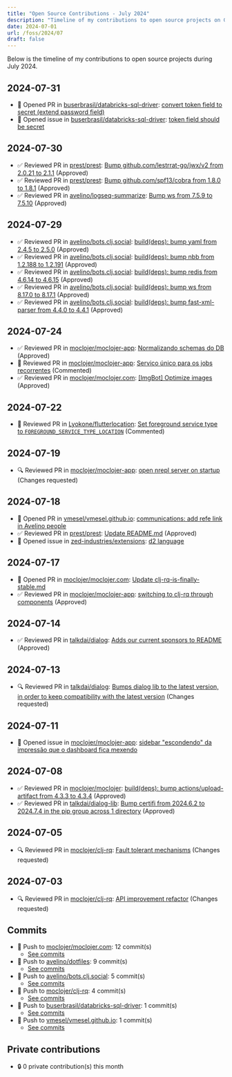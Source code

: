 ```yaml
---
title: "Open Source Contributions - July 2024"
description: "Timeline of my contributions to open source projects on GitHub during July 2024."
date: 2024-07-01
url: /foss/2024/07
draft: false
---
```


Below is the timeline of my contributions to open source projects during July 2024.

## 2024-07-31

- 🔀 Opened PR in [buserbrasil/databricks-sql-driver](https://github.com/buserbrasil/databricks-sql-driver): [convert token field to secret (extend password field)](https://github.com/buserbrasil/databricks-sql-driver/pull/12)
- 🐛 Opened issue in [buserbrasil/databricks-sql-driver](https://github.com/buserbrasil/databricks-sql-driver): [token field should be secret](https://github.com/buserbrasil/databricks-sql-driver/issues/11)

## 2024-07-30

- ✅ Reviewed PR in [prest/prest](https://github.com/prest/prest): [Bump github.com/lestrrat-go/jwx/v2 from 2.0.21 to 2.1.1](https://github.com/prest/prest/pull/894#pullrequestreview-2207604708) (Approved)
- ✅ Reviewed PR in [prest/prest](https://github.com/prest/prest): [Bump github.com/spf13/cobra from 1.8.0 to 1.8.1](https://github.com/prest/prest/pull/888#pullrequestreview-2207598909) (Approved)
- ✅ Reviewed PR in [avelino/logseq-summarize](https://github.com/avelino/logseq-summarize): [Bump ws from 7.5.9 to 7.5.10](https://github.com/avelino/logseq-summarize/pull/5#pullrequestreview-2207597630) (Approved)

## 2024-07-29

- ✅ Reviewed PR in [avelino/bots.clj.social](https://github.com/avelino/bots.clj.social): [build(deps): bump yaml from 2.4.5 to 2.5.0](https://github.com/avelino/bots.clj.social/pull/139#pullrequestreview-2204498622) (Approved)
- ✅ Reviewed PR in [avelino/bots.clj.social](https://github.com/avelino/bots.clj.social): [build(deps): bump nbb from 1.2.188 to 1.2.191](https://github.com/avelino/bots.clj.social/pull/138#pullrequestreview-2204493992) (Approved)
- ✅ Reviewed PR in [avelino/bots.clj.social](https://github.com/avelino/bots.clj.social): [build(deps): bump redis from 4.6.14 to 4.6.15](https://github.com/avelino/bots.clj.social/pull/137#pullrequestreview-2204492032) (Approved)
- ✅ Reviewed PR in [avelino/bots.clj.social](https://github.com/avelino/bots.clj.social): [build(deps): bump ws from 8.17.0 to 8.17.1](https://github.com/avelino/bots.clj.social/pull/135#pullrequestreview-2204491121) (Approved)
- ✅ Reviewed PR in [avelino/bots.clj.social](https://github.com/avelino/bots.clj.social): [build(deps): bump fast-xml-parser from 4.4.0 to 4.4.1](https://github.com/avelino/bots.clj.social/pull/140#pullrequestreview-2204489800) (Approved)

## 2024-07-24

- ✅ Reviewed PR in [moclojer/moclojer-app](https://github.com/moclojer/moclojer-app): [Normalizando schemas do DB](https://github.com/moclojer/moclojer-app/pull/345#pullrequestreview-2197611195) (Approved)
- 💬 Reviewed PR in [moclojer/moclojer-app](https://github.com/moclojer/moclojer-app): [Servico único para os jobs recorrentes](https://github.com/moclojer/moclojer-app/pull/342#pullrequestreview-2197439689) (Commented)
- ✅ Reviewed PR in [moclojer/moclojer.com](https://github.com/moclojer/moclojer.com): [[ImgBot] Optimize images](https://github.com/moclojer/moclojer.com/pull/9#pullrequestreview-2196870596) (Approved)

## 2024-07-22

- 💬 Reviewed PR in [Lyokone/flutterlocation](https://github.com/Lyokone/flutterlocation): [Set foreground service type to `FOREGROUND_SERVICE_TYPE_LOCATION`](https://github.com/Lyokone/flutterlocation/pull/970#pullrequestreview-2192141856) (Commented)

## 2024-07-19

- 🔍 Reviewed PR in [moclojer/moclojer-app](https://github.com/moclojer/moclojer-app): [open nrepl server on startup](https://github.com/moclojer/moclojer-app/pull/339#pullrequestreview-2188981640) (Changes requested)

## 2024-07-18

- 🔀 Opened PR in [vmesel/vmesel.github.io](https://github.com/vmesel/vmesel.github.io): [communications: add refe link in Avelino people](https://github.com/vmesel/vmesel.github.io/pull/4)
- ✅ Reviewed PR in [prest/prest](https://github.com/prest/prest): [Update README.md](https://github.com/prest/prest/pull/892#pullrequestreview-2185680377) (Approved)
- 🐛 Opened issue in [zed-industries/extensions](https://github.com/zed-industries/extensions): [d2 language](https://github.com/zed-industries/extensions/issues/1084)

## 2024-07-17

- 🔀 Opened PR in [moclojer/moclojer.com](https://github.com/moclojer/moclojer.com): [Update clj-rq-is-finally-stable.md](https://github.com/moclojer/moclojer.com/pull/8)
- ✅ Reviewed PR in [moclojer/moclojer-app](https://github.com/moclojer/moclojer-app): [switching to clj-rq through components](https://github.com/moclojer/moclojer-app/pull/336#pullrequestreview-2181525409) (Approved)

## 2024-07-14

- ✅ Reviewed PR in [talkdai/dialog](https://github.com/talkdai/dialog): [Adds our current sponsors to README](https://github.com/talkdai/dialog/pull/220#pullrequestreview-2176727209) (Approved)

## 2024-07-13

- 🔍 Reviewed PR in [talkdai/dialog](https://github.com/talkdai/dialog): [Bumps dialog lib to the latest version, in order to keep compatibility with the latest version](https://github.com/talkdai/dialog/pull/219#pullrequestreview-2176473608) (Changes requested)

## 2024-07-11

- 🐛 Opened issue in [moclojer/moclojer-app](https://github.com/moclojer/moclojer-app): [sidebar "escondendo" da impressão que o dashboard fica mexendo](https://github.com/moclojer/moclojer-app/issues/335)

## 2024-07-08

- ✅ Reviewed PR in [moclojer/moclojer](https://github.com/moclojer/moclojer): [build(deps): bump actions/upload-artifact from 4.3.3 to 4.3.4](https://github.com/moclojer/moclojer/pull/265#pullrequestreview-2163756728) (Approved)
- ✅ Reviewed PR in [talkdai/dialog-lib](https://github.com/talkdai/dialog-lib): [Bump certifi from 2024.6.2 to 2024.7.4 in the pip group across 1 directory](https://github.com/talkdai/dialog-lib/pull/9#pullrequestreview-2162815244) (Approved)

## 2024-07-05

- 🔍 Reviewed PR in [moclojer/clj-rq](https://github.com/moclojer/clj-rq): [Fault tolerant mechanisms](https://github.com/moclojer/clj-rq/pull/6#pullrequestreview-2161124512) (Changes requested)

## 2024-07-03

- 🔍 Reviewed PR in [moclojer/clj-rq](https://github.com/moclojer/clj-rq): [API improvement refactor](https://github.com/moclojer/clj-rq/pull/5#pullrequestreview-2157134561) (Changes requested)

## Commits

- 🔨 Push to [moclojer/moclojer.com](https://github.com/moclojer/moclojer.com): 12 commit(s)
  - [See commits](https://github.com/moclojer/moclojer.com/commits?author=avelino&since=2024-07-01T00:00:00Z&until=2024-07-31T23:59:59Z)
- 🔨 Push to [avelino/dotfiles](https://github.com/avelino/dotfiles): 9 commit(s)
  - [See commits](https://github.com/avelino/dotfiles/commits?author=avelino&since=2024-07-01T00:00:00Z&until=2024-07-31T23:59:59Z)
- 🔨 Push to [avelino/bots.clj.social](https://github.com/avelino/bots.clj.social): 5 commit(s)
  - [See commits](https://github.com/avelino/bots.clj.social/commits?author=avelino&since=2024-07-01T00:00:00Z&until=2024-07-31T23:59:59Z)
- 🔨 Push to [moclojer/clj-rq](https://github.com/moclojer/clj-rq): 4 commit(s)
  - [See commits](https://github.com/moclojer/clj-rq/commits?author=avelino&since=2024-07-01T00:00:00Z&until=2024-07-31T23:59:59Z)
- 🔨 Push to [buserbrasil/databricks-sql-driver](https://github.com/buserbrasil/databricks-sql-driver): 1 commit(s)
  - [See commits](https://github.com/buserbrasil/databricks-sql-driver/commits?author=avelino&since=2024-07-01T00:00:00Z&until=2024-07-31T23:59:59Z)
- 🔨 Push to [vmesel/vmesel.github.io](https://github.com/vmesel/vmesel.github.io): 1 commit(s)
  - [See commits](https://github.com/vmesel/vmesel.github.io/commits?author=avelino&since=2024-07-01T00:00:00Z&until=2024-07-31T23:59:59Z)

## Private contributions

- 🔒 0 private contribution(s) this month

